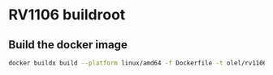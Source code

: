 # RV1106 buildroot

## Build the docker image

```bash
docker buildx build --platform linux/amd64 -f Dockerfile -t olel/rv1106-buildroot:latest .
```
